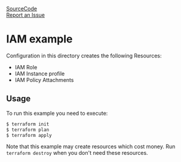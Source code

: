 [SourceCode](https://github.com/nclouds/terraform-aws-iam-role/tree/v0.2.5/examples)   
[Report an Issue](https://github.com/nclouds/terraform-aws-iam-role/issues)

# IAM example

Configuration in this directory creates the following Resources:
- IAM Role
- IAM Instance profile
- IAM Policy Attachments

## Usage

To run this example you need to execute:

```bash
$ terraform init
$ terraform plan
$ terraform apply
```

Note that this example may create resources which cost money. Run `terraform destroy` when you don't need these resources.
